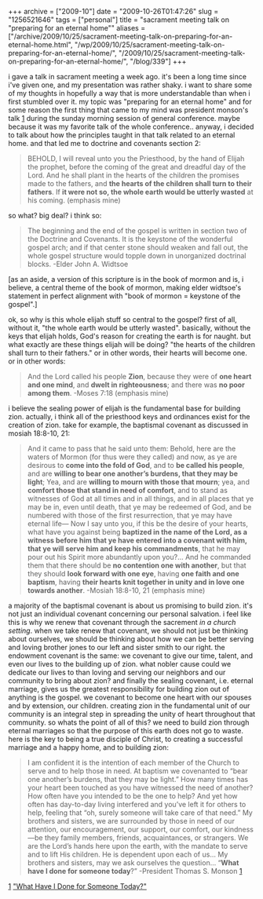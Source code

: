 +++
archive = ["2009-10"]
date = "2009-10-26T01:47:26"
slug = "1256521646"
tags = ["personal"]
title = "sacrament meeting talk on \"preparing for an eternal home\""
aliases = ["/archive/2009/10/25/sacrament-meeting-talk-on-preparing-for-an-eternal-home.html", "/wp/2009/10/25/sacrament-meeting-talk-on-preparing-for-an-eternal-home/", "/2009/10/25/sacrament-meeting-talk-on-preparing-for-an-eternal-home/", "/blog/339"]
+++

i gave a talk in sacrament meeting a week ago. it's been a long time since
i've given one, and my presentation was rather shaky. i want to share some
of my thoughts in hopefully a way that is more understandable than when
i first stumbled over it. my topic was "preparing for an eternal home" and
for some reason the first thing that came to my mind was president
monson's talk [1] during the sunday morning session of general conference.
maybe because it was my favorite talk of the whole conference.. anyway,
i decided to talk about how the principles taught in that talk related to
an eternal home. and that led me to doctrine and covenants section 2: 

> BEHOLD, I will reveal unto you the Priesthood, by the hand of Elijah the
> prophet, before the coming of the great and dreadful day of the Lord.
> And he shall plant in the hearts of the children the promises made to
> the fathers, and **the hearts of the children shall turn to their
> fathers**. If **it were not so, the whole earth would be utterly
> wasted** at his coming. (emphasis mine)

so what? big deal? i think so: 

> The beginning and the end of the gospel is written in section two of the
> Doctrine and Covenants. It is the keystone of the wonderful gospel arch;
> and if that center stone should weaken and fall out, the whole gospel
> structure would topple down in unorganized doctrinal blocks. -Elder John
> A. Widtsoe

[as an aside, a version of this scripture is in the book of mormon and is,
i believe, a central theme of the book of mormon, making elder widtsoe's
statement in perfect alignment with "book of mormon = keystone of the
gospel".]

ok, so why is this whole elijah stuff so central to the gospel? first of
all, without it, "the whole earth would be utterly wasted". basically,
without the keys that elijah holds, God's reason for creating the earth is
for naught. but what exactly are these things elijah will be doing? "the
hearts of the children shall turn to their fathers." or in other words,
their hearts will become one. or in other words: 

> And the Lord called his people **Zion**, because they were of **one
> heart and one mind**, and **dwelt in righteousness**; and there was **no
> poor among them**. -Moses 7:18 (emphasis mine)

i believe the sealing power of elijah is the fundamental base for building
zion. actually, i think all of the priesthood keys and ordinances exist
for the creation of zion. take for example, the baptismal covenant as
discussed in mosiah 18:8-10, 21: 

> And it came to pass that he said unto them: Behold, here are the waters
> of Mormon (for thus were they called) and now, as ye are desirous to
> **come into the fold of God**, and to **be called his people**, and are
> **willing to bear one another’s burdens, that they may be light**; Yea,
> and are **willing to mourn with those that mourn**; yea, and **comfort
> those that stand in need of comfort**, and to stand as witnesses of God
> at all times and in all things, and in all places that ye may be in,
> even until death, that ye may be redeemed of God, and be numbered with
> those of the first resurrection, that ye may have eternal life— Now
> I say unto you, if this be the desire of your hearts, what have you
> against being **baptized in the name of the Lord, as a witness before
> him that ye have entered into a covenant with him, that ye will serve
> him and keep his commandments**, that he may pour out his Spirit more
> abundantly upon you?... And he commanded them that there should be **no
> contention one with another**, but that they should **look forward with
> one eye**, having **one faith and one baptism**, having **their hearts
> knit together in unity and in love one towards another**. -Mosiah
> 18:8-10, 21 (emphasis mine)

a majority of the baptismal covenant is about us promising to build zion.
it's not just an individual covenant concerning our personal salvation.
i feel like this is why we renew that covenant through the sacrement _in
a church setting_. when we take renew that covenant, we should not just be
thinking about ourselves, we should be thinking about how we can be better
serving and loving brother jones to our left and sister smith to our
right. the endowment covenant is the same: we covenant to give our time,
talent, and even our lives to the building up of zion. what nobler cause
could we dedicate our lives to than loving and serving our neighbors and
our community to bring about zion? and finally the sealing covenant, i.e.
eternal marriage, gives us the greatest responsibility for building zion
out of anything is the gospel. we covenant to become one heart with our
spouses and by extension, our children. creating zion in the fundamental
unit of our community is an integral step in spreading the unity of heart
throughout that community. so whats the point of all of this? we need to
build zion through eternal marriages so that the purpose of this earth
does not go to waste. here is the key to being a true disciple of Christ,
to creating a successful marriage and a happy home, and to building zion: 

> I am confident it is the intention of each member of the Church to serve
> and to help those in need. At baptism we covenanted to “bear one
> another’s burdens, that they may be light.” How many times has your
> heart been touched as you have witnessed the need of another? How often
> have you intended to be the one to help? And yet how often has
> day-to-day living interfered and you’ve left it for others to help,
> feeling that “oh, surely someone will take care of that need.” My
> brothers and sisters, we are surrounded by those in need of our
> attention, our encouragement, our support, our comfort, our kindness—be
> they family members, friends, acquaintances, or strangers. We are the
> Lord’s hands here upon the earth, with the mandate to serve and to lift
> His children. He is dependent upon each of us... My brothers and
> sisters, may we ask ourselves the question... “**What have I done for
> someone today**?” -President Thomas S. Monson [1]

[1] ["What Have I Done for Someone Today?"][1]

[1]: http://lds.org/conference/talk/display/0,5232,23-1-1117-27,00.html

